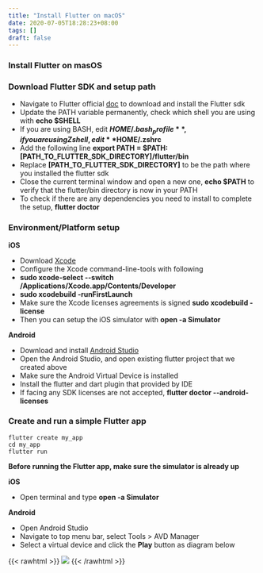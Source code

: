 ```yaml
---
title: "Install Flutter on macOS"
date: 2020-07-05T18:28:23+08:00
tags: []
draft: false
---
```


### Install Flutter on masOS

### Download Flutter SDK and setup path

- Navigate to Flutter official [doc](https://flutter.dev/docs/get-started/install/macos) to download and install the Flutter sdk
- Update the PATH variable permanently, check which shell you are using with **echo $SHELL**
- If you are using BASH, edit **$HOME/.bash_profile**, if you are using Z shell, edit **$HOME/.zshrc**
- Add the following line **export PATH = $PATH:[PATH_TO_FLUTTER_SDK_DIRECTORY]/flutter/bin**
- Replace **[PATH_TO_FLUTTER_SDK_DIRECTORY]** to be the path where you installed the flutter sdk
- Close the current terminal window and open a new one, **echo $PATH** to verify that the flutter/bin directory is now in your PATH
- To check if there are any dependencies you need to install to complete the setup, **flutter doctor**

### Environment/Platform setup

**iOS**
- Download [Xcode](https://apps.apple.com/us/app/xcode/id497799835)
- Configure the Xcode command-line-tools with following
- **sudo xcode-select --switch /Applications/Xcode.app/Contents/Developer**
- **sudo xcodebuild -runFirstLaunch**
- Make sure the Xcode licenses agreements is signed **sudo xcodebuild -license**
- Then you can setup the iOS simulator with **open -a Simulator**

**Android**
- Download and install [Android Studio](https://developer.android.com/studio)
- Open the Android Studio, and open existing flutter project that we created above
- Make sure the Android Virtual Device is installed
- Install the flutter and dart plugin that provided by IDE
- If facing any SDK licenses are not accepted, **flutter doctor --android-licenses**

### Create and run a simple Flutter app

```shell
flutter create my_app
cd my_app
flutter run
```

**Before running the Flutter app, make sure the simulator is already up**

**iOS**
- Open terminal and type **open -a Simulator**

**Android**
- Open Android Studio
- Navigate to top menu bar, select Tools > AVD Manager
- Select a virtual device and click the **Play** button as diagram below

{{< rawhtml >}}
  <img class="ui fluid image" src="/img/AVD.png">
{{< /rawhtml >}}